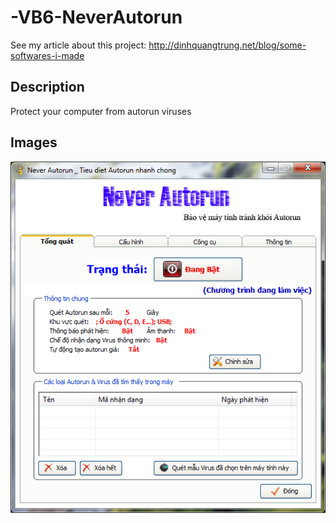 -VB6-NeverAutorun
=================

See my article about this project: http://dinhquangtrung.net/blog/some-softwares-i-made

Description
-----------

Protect your computer from autorun viruses

Images
-----------

![NeverAutorun](https://github.com/trungdq88/-VB6-NeverAutorun/raw/master/NA1.png)
